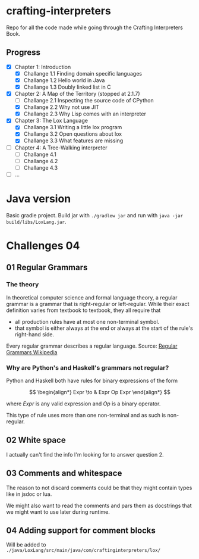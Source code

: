 # crafting-interpreters
Repo for all the code made while going through the Crafting Interpreters Book.

## Progress
- [X] Chapter 1: Introduction
    - [X] Challange 1.1 Finding domain specific languages
    - [X] Challange 1.2 Hello world in Java
    - [X] Challange 1.3 Doubly linked list in C
- [X] Chapter 2: A Map of the Territory (stopped at 2.1.7)
    - [ ] Challange 2.1 Inspecting the source code of CPython
    - [X] Challange 2.2 Why not use JIT
    - [X] Challange 2.3 Why Lisp comes with an interpreter
- [X] Chapter 3: The Lox Language
    - [X] Challange 3.1 Writing a little lox program
    - [X] Challange 3.2 Open questions about lox
    - [X] Challange 3.3 What features are missing
- [ ] Chapter 4: A Tree-Walking interpreter
    - [ ] Challange 4.1 
    - [ ] Challange 4.2 
    - [ ] Challange 4.3 
- [ ] ...

# Java version
Basic gradle project. Build jar with `./gradlew jar` and run with `java -jar build/libs/LoxLang.jar`.

# Challenges 04
## 01 Regular Grammars
### The theory
In theoretical computer science and formal language theory, a regular grammar is 
a grammar that is right-regular or left-regular. While their exact definition 
varies from textbook to textbook, they all require that

* all production rules have at most one non-terminal symbol.
* that symbol is either always at the end or always at the start of the rule's 
right-hand side.

Every regular grammar describes a regular language.
Source: [Regular Grammars Wikipedia](https://en.wikipedia.org/wiki/Regular_grammar) 

### Why are Python's and Haskell's grammars not regular?
Python and Haskell both have rules for binary expressions of the form

$$
\begin{align*}
    Expr \to & Expr Op Expr
\end{align*}
$$

where *Expr* is any valid expression and *Op* is a binary operator.

This type of rule uses more than one non-terminal and as such is non-regular.

## 02 White space
I actually can't find the info I'm looking for to answer question 2.

## 03 Comments and whitespace
The reason to not discard comments could be that they might contain types like
in jsdoc or lua.

We might also want to read the comments and pars them as docstrings that we might
want to use later during runtime.

## 04 Adding support for comment blocks
Will be added to `./java/LoxLang/src/main/java/com/craftinginterpreters/lox/`
